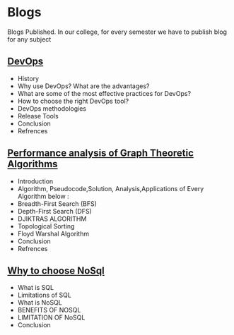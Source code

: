 # Blogs
Blogs Published. In our college, for every semester we have to publish blog for any subject

## [DevOps](https://bhargav-pawar18.medium.com/devops-bdd08153ba9b)

 
  * History
  * Why use DevOps? What are the advantages?
  * What are some of the most effective practices for DevOps?<br>
  * How to choose the right DevOps tool?
  * DevOps methodologies <br>
  * Release Tools 
  * Conclusion<br> 
  * Refrences<br>
 

## [Performance analysis of Graph Theoretic Algorithms](https://shyamvilaskawale.medium.com/performance-analysis-of-graph-theoretic-algorithms-84a4230da46f)

* Introduction
* Algorithm, Pseudocode,Solution, Analysis,Applications  of Every Algorithm below : 
* Breadth-First Search (BFS)
* Depth-First Search (DFS)
* DJIKTRAS ALGORITHM
* Topological Sorting
* Floyd Warshal Algorithm
* Conclusion
* Refrences

## [Why to choose NoSql](https://whytochosenosql.blogspot.com/)

* What is SQL
* Limitations of SQL
* What is NoSQL
* BENEFITS OF NOSQL
* LIMITATION OF NoSQL
* Conclusion
